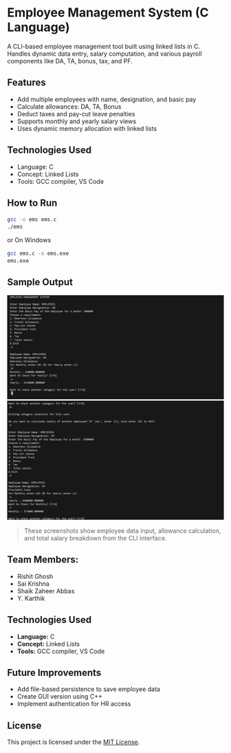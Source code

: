 # Employee Management System (C Language)

A CLI-based employee management tool built using linked lists in C. Handles dynamic data entry, salary computation, and various payroll components like DA, TA, bonus, tax, and PF.

## Features
- Add multiple employees with name, designation, and basic pay
- Calculate allowances: DA, TA, Bonus
- Deduct taxes and pay-cut leave penalties
- Supports monthly and yearly salary views
- Uses dynamic memory allocation with linked lists

## Technologies Used
- Language: C
- Concept: Linked Lists
- Tools: GCC compiler, VS Code

## How to Run
```bash
gcc -o ems ems.c
./ems
```

or On Windows
```bash
gcc ems.c -o ems.exe
ems.exe
```
## Sample Output
![EMS Screenshot 1](screenshot/ems-screenshot-1.png)
![EMS Screenshot 1](screenshot/ems-screenshot-2.png)

> These screenshots show employee data input, allowance calculation, and total salary breakdown from the CLI interface.



## Team Members:
- Rishit Ghosh
- Sai Krishna
- Shaik Zaheer Abbas
- Y. Karthik

## Technologies Used
- **Language:** C
- **Concept:** Linked Lists
- **Tools:** GCC compiler, VS Code

## Future Improvements
- Add file-based persistence to save employee data
- Create GUI version using C++
- Implement authentication for HR access

## License
This project is licensed under the [MIT License](LICENSE).

